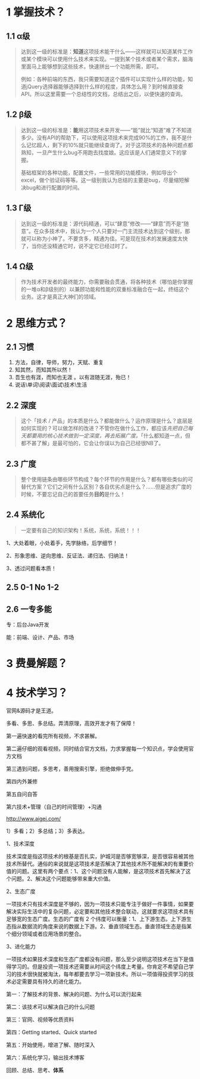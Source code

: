 # 1 掌握技术？

## 1.1 α级

> 达到这一级的标准是：**知道**这项技术能干什么——这样就可以知道某件工作或某个模块可以使用什么技术来实现。一提到某个技术或者某个需求，脑海里面马上能够想到这些技术，快速拼出一个功能所需，即可。
>
> 例如：各种前端的东西，我只需要知道这个插件可以实现什么样的功能，知道jQuery选择器能够选择到什么样的程度，具体怎么用？到时候直接查API。所以这里需要一个总结性的文档，总结出之后，以便快速的查询。

## 1.2 β级

> 达到这一级的标准是：**能**用这项技术来开发——“能”就比“知道”难了不知道多少。没有API的帮助下，可以使用这项技术来完成90%的工作，我不是什么记忆超人，剩下的10%就只能继续查询了。对于这项技术的各种问题点都熟知，一旦产生什么bug不用跑去找度娘。这应该是人们通常意义下的掌握。
>
> 基础框架的各种功能，配置文件，一些常用的功能模块，例如导出个excel，做个验证码等等。这一级别我认为总结的主要是bug，尽量缩短解决bug和进行配置的时间。

## 1.3 Γ级

> 达到这一级的标准是：源代码精通，可以“肆意”修改——“肆意”而不是“随意”。在众多技术中，我认为一个人只要对一门主流技术达到这个级别，那就可以称为小神了。不要贪多，精通为佳。可是现在技术的发展速度太快了，当你还没精通它时，说不定它已经过时了。

## 1.4 Ω级

> 作为技术开发者的最终能力，你需要融会贯通，将各种技术（哪怕是你掌握的一堆α和β级别的）以兼顾功能和性能的双重标准融合在一起，终结这个业务。这才是真正大神们的领域。

# 2 思维方式？

## 2.1 习惯

1. 方法，自律，导师，努力，天赋、重复
2. 知其然，而知其所以然！
3. 吾生也有涯，而知也无涯 。以有涯随无涯，殆已！
4. 说话\单词\阅读\面试\技术\生活

## 2.2 深度

> 这个「技术 / 产品」的本质是什么？都能做什么？运作原理是什么？底层是如何实现的？可以做怎样的改进？不管你在做什么工作，都应该*先把自己每天都要用的核心技术做到一定深度，再去拓展广度。*「什么都知道一点，但都不甚了解」是最可怕的，它会让你误以为自己已经很NB了。

## 2.3 广度

> 整个使用链条由哪些环节构成？每个环节的作用是什么？都有哪些类似的可替代方案？它们之间有什么区别？各自优劣点是什么？……但是追求广度的时候，不要忘记自己的首要任务**目的**是什么！

## 2.4 系统化

> 一定要有自己的知识架构！系统，系统，系统！！！

1、大处着眼，小处着手，先学脉络，后学细节！

2、形象思维、逆向思维、反证法、递归法、归纳法！

3、透过问题看本质！

## 2.5 0-1 No 1-2



## 2.6 一专多能

专：后台Java开发

能：前端、设计、产品、市场

# 3 费曼解题？



# 4 技术学习？

官网&源码才是王道。

多看、多思、多总结。弄清原理，高效开发才有了保障！

第一遍快速的看完所有视频，不求甚解。

第二遍仔细的观看视频，同时结合官方文档，力求掌握每一个知识点，学会使用官方文档

第三遇到问题，多思考，善用搜索引擎，拒绝做伸手党。

第四内外兼修

第五自问自答

第六技术+管理（自己的时间管理）+沟通



http://www.aigei.com/

1）多看；2）多总结；3）多表达。

1、技术深度

技术深度是指这项技术的根基是否扎实，护城河是否够宽够深，是否很容易被其他技术所替代。通俗的来说就是这项技术是否解决了其他技术所不能解决的有重要价值的问题。这里有两个要点：1、这个问题没有人能解，是这项技术首先解决了这个问题。2、解决这个问题能够带来重大价值。

2、生态广度

一项技术只有技术深度是不够的，因为一项技术只能专注于做好一件事情，如果要解决实际生活中的复杂问题，必定要和其他技术整合联动，这就要求这项技术具有足够宽的生态广度。生态的广度有 2 个纬度可以衡量：1、上下游生态。上下游生态指从数据流的角度来说的数据上下游。2、垂直领域生态。垂直领域生态是指某个细分领域或者应用场景的整合。

3、进化能力

一项技术如果技术深度和生态广度都没有问题，那么至少说明这项技术在当下是值得学习的。但是投资一项技术还需要从时间这个纬度上考量。你肯定不希望自己学习的技术很快就被淘汰，每年都要去学习一项新技术。所以一项值得投资学习的技术必定需要具有持久的进化能力。



第一：了解技术的背景、解决的问题、为什么可以流行起来

第二：该技术可以解决自己的什么问题

第三：官网、视频等优质资料

第四：Getting started、Quick started

第五：开始使用，增进了解、随时深入

第六：系统化学习，输出技术博客



回顾、总结、思考、**体系**



